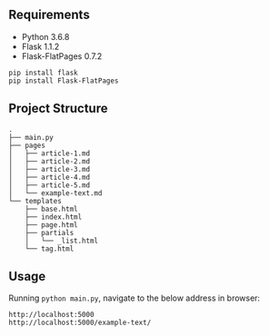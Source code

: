## Requirements
- Python 3.6.8
- Flask 1.1.2
- Flask-FlatPages 0.7.2

```pip install flask```    
```pip install Flask-FlatPages```

## Project Structure

```
.
├── main.py
├── pages
│   ├── article-1.md
│   ├── article-2.md
│   ├── article-3.md
│   ├── article-4.md
│   ├── article-5.md
│   └── example-text.md
└── templates
    ├── base.html
    ├── index.html
    ├── page.html
    ├── partials
    │   └── _list.html
    └── tag.html

```

## Usage

Running ```python main.py```, navigate to the below address in browser:
```
http://localhost:5000
http://localhost:5000/example-text/
```